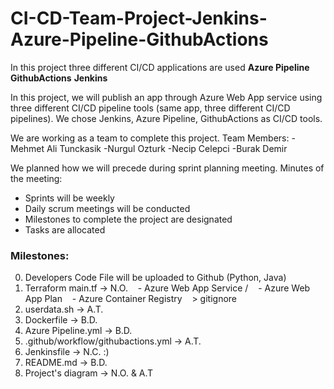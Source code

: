 # CI-CD-Team-Project-Jenkins-Azure-Pipeline-GithubActions
In this project three different CI/CD applications are used 
**Azure Pipeline** 
**GithubActions** 
**Jenkins**

In this project, we will publish an app through Azure Web App service using three different CI/CD pipeline tools (same app, three different CI/CD pipelines). We chose Jenkins, Azure Pipeline, GithubActions as CI/CD tools.

[//]: <> (There will be a project diagram as an image here)

We are working as a team to complete this project.
Team Members:
-Mehmet Ali Tunckasik
-Nurgul Ozturk
-Necip Celepci
-Burak Demir

We planned how we will precede during sprint planning meeting.
Minutes of the meeting:
- Sprints will be weekly
- Daily scrum meetings will be conducted
- Milestones to complete the project are designated
- Tasks are allocated

### Milestones:
0. Developers Code File will be uploaded to Github (Python, Java)
1. Terraform main.tf -> N.O.    - Azure Web App Service /    - Azure Web App Plan    - Azure Container Registry    > gitignore
2. userdata.sh -> A.T.
3. Dockerfile -> B.D.
4. Azure Pipeline.yml -> B.D.
5. .github/workflow/githubactions.yml -> A.T.
6. Jenkinsfile -> N.C. :)
7. README.md -> B.D.
8. Project's diagram -> N.O. & A.T

